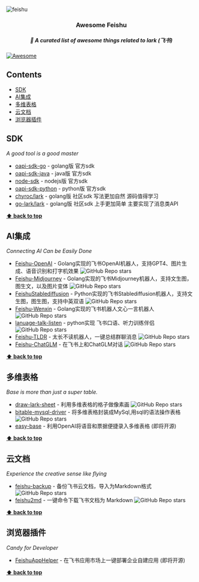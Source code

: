 
![feishu](https://github.com/ConnectAI-E/awesome-feishu/assets/50035229/75ac3fe8-bde0-4bb2-a3f3-c187e62c7acc)
<h3 align='center'>Awesome Feishu</h3>
<h5 align='center'>🎉 A curated list of awesome things related to lark  (飞书)</h5>


[![Awesome](https://cdn.rawgit.com/sindresorhus/awesome/d7305f38d29fed78fa85652e3a63e154dd8e8829/media/badge.svg)](https://github.com/sindresorhus/awesome)



## Contents
- [SDK](#SDK)
- [AI集成](#AI集成)
- [多维表格](#多维表格)
- [云文档](#云文档)
- [浏览器插件](#浏览器插件)
## SDK
_A good tool is a good master_

- [oapi-sdk-go](https://github.com/larksuite/oapi-sdk-go) - golang版 官方sdk
- [oapi-sdk-java](https://github.com/larksuite/oapi-sdk-java) - java版 官方sdk
- [node-sdk](https://github.com/larksuite/node-sdk) - nodejs版 官方sdk
- [oapi-sdk-python](https://github.com/larksuite/oapi-sdk-python) - python版 官方sdk
- [chyroc/lark](https://github.com/chyroc/lark) - golang版 社区sdk 写法更加自然 源码值得学习
- [go-lark/lark](https://github.com/go-lark/lark) - golang版 社区sdk 上手更加简单 主要实现了消息类API

**[⬆ back to top](#contents)**

## AI集成
_Connecting AI Can be Easily Done_

- [Feishu-OpenAI](https://github.com/ConnectAI-E/Feishu-OpenAI) - Golang实现的飞书OpenAI机器人，支持GPT4、图片生成、语音识别和打字机效果  ![GitHub Repo stars](https://img.shields.io/github/stars/ConnectAI-E/Feishu-OpenAI)
- [Feishu-Midjourney](https://github.com/ConnectAI-E/Feishu-Midjourney) - Golang实现的飞书Midjourney机器人，支持文生图，图生文，以及图片变体  ![GitHub Repo stars](https://img.shields.io/github/stars/ConnectAI-E/Feishu-Midjourney)
- [FeishuStablediffusion](https://github.com/ConnectAI-E/Feishu-Stablediffusion) - Python实现的飞书Stablediffusion机器人，支持文生图，图生图，支持中英双语  ![GitHub Repo stars](https://img.shields.io/github/stars/ConnectAI-E/Feishu-Stablediffusion)
- [Feishu-Wenxin](https://github.com/ConnectAI-E/Feishu-Wenxin) - Golang实现的飞书机器人文心一言机器人 ![GitHub Repo stars](https://img.shields.io/github/stars/ConnectAI-E/Feishu-Wenxin)
- [lanuage-talk-listen](https://github.com/yingshang/lanuage-talk-listen) - python实现 飞书口语、听力训练伴侣 ![GitHub Repo stars](https://img.shields.io/github/stars/yingshang/lanuage-talk-listen)
- [Feishu-TLDR](https://github.com/ConnectAI-E/Feishu-TLDR) - 太长不读机器人，一键总结群聊消息 ![GitHub Repo stars](https://img.shields.io/github/stars/ConnectAI-E/Feishu-TLDR)
- [Feishu-ChatGLM](https://github.com/ConnectAI-E/Feishu-ChatGLM) - 在飞书上和ChatGLM对话 ![GitHub Repo stars](https://img.shields.io/github/stars/ConnectAI-E/Feishu-TLDR)
  
**[⬆ back to top](#contents)**



## 多维表格
_Base is more than just a super table._

- [draw-lark-sheet](https://github.com/chyroc/draw-lark-sheet) - 利用多维表格的格子做像素画 ![GitHub Repo stars](https://img.shields.io/github/stars/chyroc/draw-lark-sheet)
- [bitable-mysql-driver](https://github.com/luw2007/bitable-mysql-driver) - 将多维表格封装成MySql,用sql的语法操作表格 ![GitHub Repo stars](https://img.shields.io/github/stars/luw2007/bitable-mysql-driver)
- [easy-base](https://github.com/connectAI-E/easy-base) - 利用OpenAI将语音和票据便捷录入多维表格 (即将开源)

**[⬆ back to top](#contents)**

## 云文档
_Experience the creative sense like flying_

- [feishu-backup](https://github.com/dicarne/feishu-backup) - 备份飞书云文档，导入为Markdown格式 ![GitHub Repo stars](https://img.shields.io/github/stars/dicarne/feishu-backup)
- [feishu2md](https://github.com/Wsine/feishu2md) - 一键命令下载飞书文档为 Markdown ![GitHub Repo stars](https://img.shields.io/github/stars/Wsine/feishu2md)

**[⬆ back to top](#contents)**

## 浏览器插件
_Candy for Developer_

- [FeishuAppHelper](https://github.com/ConnectAI-E/FeishuAppHelper) - 在飞书应用市场上一键部署企业自建应用 (即将开源)

**[⬆ back to top](#contents)**
